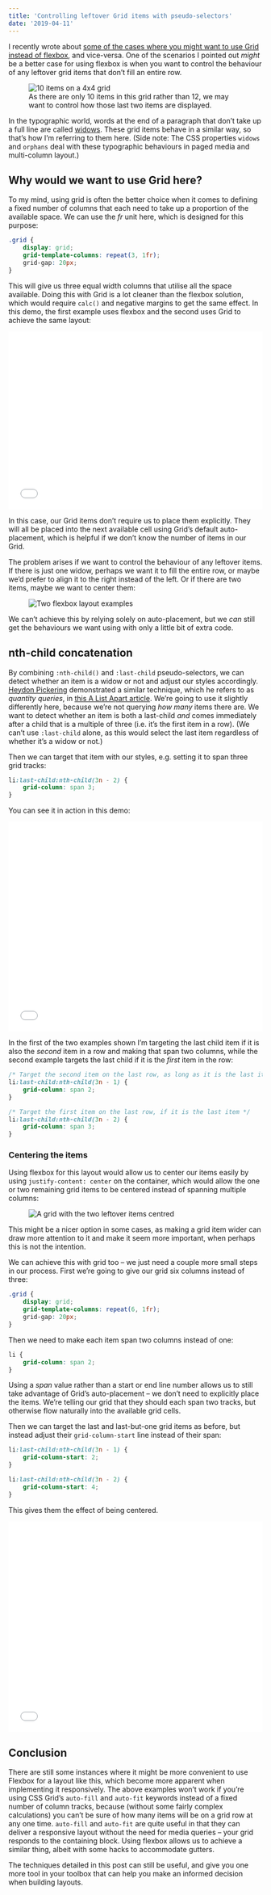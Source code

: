 ```yaml
---
title: 'Controlling leftover Grid items with pseudo-selectors'
date: '2019-04-11'
---
```


I recently wrote about [some of the cases where you might want to use Grid instead of flexbox](/to-grid-or-to-flex), and vice-versa. One of the scenarios I pointed out _might_ be a better case for using flexbox is when you want to control the behaviour of any leftover grid items that don’t fill an entire row.

<figure>
  <img src="controlling-leftover-grid-items-01.svg" alt="10 items on a 4x4 grid">
	<figcaption>As there are only 10 items in this grid rather than 12, we may want to control how those last two items are displayed.</figcaption>
</figure>

In the typographic world, words at the end of a paragraph that don’t take up a full line are called [widows](https://www.fonts.com/content/learning/fontology/level-2/text-typography/rags-widows-orphans). These grid items behave in a similar way, so that’s how I’m referring to them here. (Side note: The CSS properties `widows` and `orphans` deal with these typographic behaviours in paged media and multi-column layout.)

## Why would we want to use Grid here?

To my mind, using grid is often the better choice when it comes to defining a fixed number of columns that each need to take up a proportion of the available space. We can use the _fr_ unit here, which is designed for this purpose:

```css
.grid {
	display: grid;
	grid-template-columns: repeat(3, 1fr);
	grid-gap: 20px;
}
```

This will give us three equal width columns that utilise all the space available. Doing this with Grid is a lot cleaner than the flexbox solution, which would require `calc()` and negative margins to get the same effect. In this demo, the first example uses flexbox and the second uses Grid to achieve the same layout:

<iframe height="352" style="width: 100%;" scrolling="no" title="Flexbox vs Grid layout examples" src="//codepen.io/michellebarker/embed/VgXwRJ/?height=352&theme-id=0&default-tab=result" frameborder="no" allowtransparency="true" allowfullscreen="true">
  See the Pen <a href='https://codepen.io/michellebarker/pen/VgXwRJ/'>Flexbox vs Grid layout examples</a> by Michelle Barker
  (<a href='https://codepen.io/michellebarker'>@michellebarker</a>) on <a href='https://codepen.io'>CodePen</a>.
</iframe>

In this case, our Grid items don’t require us to place them explicitly. They will all be placed into the next available cell using Grid’s default auto-placement, which is helpful if we don’t know the number of items in our Grid.

The problem arises if we want to control the behaviour of any leftover items. If there is just one widow, perhaps we want it to fill the entire row, or maybe we’d prefer to align it to the right instead of the left. Or if there are two items, maybe we want to center them:

<figure>
  <img src="to-grid-or-to-flex-01.svg" alt="Two flexbox layout examples">
</figure>

We can’t achieve this by relying solely on auto-placement, but we _can_ still get the behaviours we want using with only a little bit of extra code.

## nth-child concatenation

By combining `:nth-child()` and `:last-child` pseudo-selectors, we can detect whether an item is a widow or not and adjust our styles accordingly. [Heydon Pickering](http://www.heydonworks.com/) demonstrated a similar technique, which he refers to as _quantity queries_, in [this A List Apart article](https://alistapart.com/article/quantity-queries-for-css/). We’re going to use it slightly differently here, because we’re not querying _how many_ items there are. We want to detect whether an item is both a last-child _and_ comes immediately after a child that is a multiple of three (i.e. it’s the first item in a row). (We can’t use `:last-child` alone, as this would select the last item regardless of whether it’s a widow or not.)

Then we can target that item with our styles, e.g. setting it to span three grid tracks:

```css
li:last-child:nth-child(3n - 2) {
	grid-column: span 3;
}
```

You can see it in action in this demo:

<iframe height="415" style="width: 100%;" scrolling="no" title="CSS Grid + nth-child to control last row behaviour" src="//codepen.io/michellebarker/embed/KEXErp/?height=415&theme-id=0&default-tab=result" frameborder="no" allowtransparency="true" allowfullscreen="true">
  See the Pen <a href='https://codepen.io/michellebarker/pen/KEXErp/'>CSS Grid + nth-child to control last row behaviour</a> by Michelle Barker
  (<a href='https://codepen.io/michellebarker'>@michellebarker</a>) on <a href='https://codepen.io'>CodePen</a>.
</iframe>

In the first of the two examples shown I’m targeting the last child item if it is also the _second_ item in a row and making that span two columns, while the second example targets the last child if it is the _first_ item in the row:

```css
/* Target the second item on the last row, as long as it is the last item in the grid */
li:last-child:nth-child(3n - 1) {
	grid-column: span 2;
}

/* Target the first item on the last row, if it is the last item */
li:last-child:nth-child(3n - 2) {
	grid-column: span 3;
}
```

### Centering the items

Using flexbox for this layout would allow us to center our items easily by using `justify-content: center` on the container, which would allow the one or two remaining grid items to be centered instead of spanning multiple columns:

<figure>
  <img src="controlling-leftover-grid-items-01.svg" alt="A grid with the two leftover items centred">
</figure>

This might be a nicer option in some cases, as making a grid item wider can draw more attention to it and make it seem more important, when perhaps this is not the intention.

We can achieve this with grid too – we just need a couple more small steps in our process. First we’re going to give our grid six columns instead of three:

```css
.grid {
	display: grid;
	grid-template-columns: repeat(6, 1fr);
	grid-gap: 20px;
}
```

Then we need to make each item span two columns instead of one:

```css
li {
	grid-column: span 2;
}
```

Using a _span_ value rather than a start or end line number allows us to still take advantage of Grid’s auto-placement – we don’t need to explicitly place the items. We’re telling our grid that they should each span two tracks, but otherwise flow naturally into the available grid cells.

Then we can target the last and last-but-one grid items as before, but instead adjust their `grid-column-start` line instead of their span:

```css
li:last-child:nth-child(3n - 1) {
	grid-column-start: 2;
}

li:last-child:nth-child(3n - 2) {
	grid-column-start: 4;
}
```

This gives them the effect of being centered.

<iframe height="417" style="width: 100%;" scrolling="no" title="CSS Grid + nth-child" src="//codepen.io/michellebarker/embed/aMVLxb/?height=417&theme-id=0&default-tab=result" frameborder="no" allowtransparency="true" allowfullscreen="true">
  See the Pen <a href='https://codepen.io/michellebarker/pen/aMVLxb/'>CSS Grid + nth-child</a> by Michelle Barker
  (<a href='https://codepen.io/michellebarker'>@michellebarker</a>) on <a href='https://codepen.io'>CodePen</a>.
</iframe>

## Conclusion

There are still some instances where it might be more convenient to use Flexbox for a layout like this, which become more apparent when implementing it responsively. The above examples won’t work if you’re using CSS Grid’s `auto-fill` and `auto-fit` keywords instead of a fixed number of column tracks, because (without some fairly complex calculations) you can’t be sure of how many items will be on a grid row at any one time. `auto-fill` and `auto-fit` are quite useful in that they can deliver a responsive layout without the need for media queries – your grid responds to the containing block. Using flexbox allows us to achieve a similar thing, albeit with some hacks to accommodate gutters.

The techniques detailed in this post can still be useful, and give you one more tool in your toolbox that can help you make an informed decision when building layouts.
